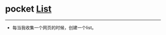 # pocket [List](https://github.com/zhangmengxue/pocket/issues)
---------------------------------

- 每当我收集一个网页的时候，创建一个list。
